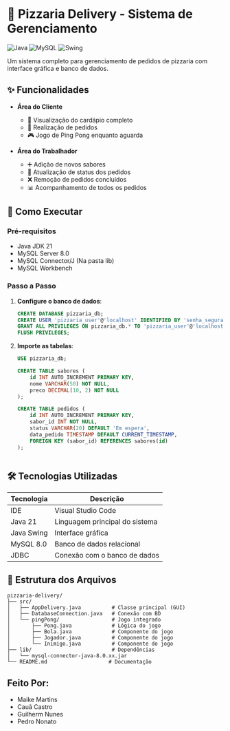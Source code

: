 # 🍕 Pizzaria Delivery - Sistema de Gerenciamento

![Java](https://img.shields.io/badge/Java-21-orange)
![MySQL](https://img.shields.io/badge/MySQL-8.0-blue)
![Swing](https://img.shields.io/badge/Java%20Swing-GUI-yellowgreen)

Um sistema completo para gerenciamento de pedidos de pizzaria com interface gráfica e banco de dados.

## ✨ Funcionalidades

- **Área do Cliente**
  - 📝 Visualização do cardápio completo
  - 🛒 Realização de pedidos
  - 🎮 Jogo de Ping Pong enquanto aguarda

- **Área do Trabalhador**
  - ➕ Adição de novos sabores
  - 🔄 Atualização de status dos pedidos
  - ❌ Remoção de pedidos concluídos
  - 📊 Acompanhamento de todos os pedidos

## 🚀 Como Executar

### Pré-requisitos
- Java JDK 21
- MySQL Server 8.0
- MySQL Connector/J (Na pasta lib)
- MySQL Workbench

### Passo a Passo
1. **Configure o banco de dados**:
   ```sql
   CREATE DATABASE pizzaria_db;
   CREATE USER 'pizzaria_user'@'localhost' IDENTIFIED BY 'senha_segura';
   GRANT ALL PRIVILEGES ON pizzaria_db.* TO 'pizzaria_user'@'localhost';
   FLUSH PRIVILEGES;
2. **Importe as tabelas**:
   ```sql
   USE pizzaria_db;
   
   CREATE TABLE sabores (
       id INT AUTO_INCREMENT PRIMARY KEY,
       nome VARCHAR(50) NOT NULL,
       preco DECIMAL(10, 2) NOT NULL
   );
   
   CREATE TABLE pedidos (
       id INT AUTO_INCREMENT PRIMARY KEY,
       sabor_id INT NOT NULL,
       status VARCHAR(20) DEFAULT 'Em espera',
       data_pedido TIMESTAMP DEFAULT CURRENT_TIMESTAMP,
       FOREIGN KEY (sabor_id) REFERENCES sabores(id)
   );
  
   ```

## 🛠 Tecnologias Utilizadas

| Tecnologia        | Descrição                         |
|-------------------|-----------------------------------|
| IDE               | Visual Studio Code                |
| Java 21           | Linguagem principal do sistema    |
| Java Swing        | Interface gráfica                 |
| MySQL 8.0         | Banco de dados relacional         |
| JDBC              | Conexão com o banco de dados      |

## 📁 Estrutura dos Arquivos

```plaintext
pizzaria-delivery/
├── src/
│   ├── AppDelivery.java          # Classe principal (GUI)
│   ├── DatabaseConnection.java   # Conexão com BD
│   └── pingPong/                 # Jogo integrado
│       ├── Pong.java             # Lógica do jogo
│       ├── Bola.java             # Componente do jogo
│       ├── Jogador.java          # Componente do jogo
│       └── Inimigo.java          # Componente do jogo
├── lib/                          # Dependências
│   └── mysql-connector-java-8.0.xx.jar
└── README.md                    # Documentação
```

## Feito Por:
- Maike Martins
- Cauã Castro
- Guilherm Nunes
- Pedro Nonato
